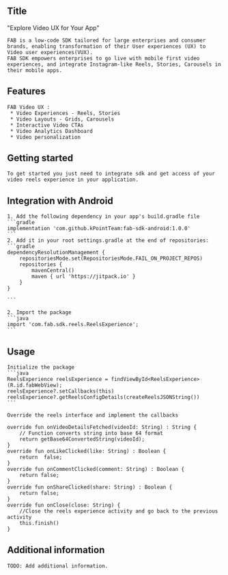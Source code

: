 ﻿## Title

"Explore Video UX for Your App"

    FAB is a low-code SDK tailored for large enterprises and consumer brands, enabling transformation of their User experiences (UX) to Video user experiences(VUX).
    FAB SDK empowers enterprises to go live with mobile first video experiences, and integrate Instagram-like Reels, Stories, Carousels in their mobile apps.

## Features

    FAB Video UX :
     * Video Experiences - Reels, Stories
     * Video Layouts - Grids, Carousels
     * Interactive Video CTAs
     * Video Analytics Dashboard
     * Video personalization

## Getting started

    To get started you just need to integrate sdk and get access of your video reels experience in your application.

## Integration with Android 

    1. Add the following dependency in your app's build.gradle file
    ```gradle
    implementation 'com.github.kPointTeam:fab-sdk-android:1.0.0'
    ```
    2. Add it in your root settings.gradle at the end of repositories:
    ```gradle
    dependencyResolutionManagement {
		repositoriesMode.set(RepositoriesMode.FAIL_ON_PROJECT_REPOS)
		repositories {
			mavenCentral()
			maven { url 'https://jitpack.io' }
		}
	}

    ```

    2. Import the package
    ```java
    import 'com.fab.sdk.reels.ReelsExperience';
    ```
    


## Usage

    Initialize the package
    ```java
    ReelsExperience reelsExperience = findViewById<ReelsExperience>(R.id.fabWebView);
    reelsExperience?.setCallbacks(this)
    reelsExperience?.getReelsConfigDetails(createReelsJSONString())
    ```

    Override the reels interface and implement the callbacks
    
    override fun onVideoDetailsFetched(videoId: String) : String {
        // Function converts string into base 64 format
        return getBase64ConvertedString(videoId);
    }
    override fun onLikeClicked(like: String) : Boolean {
        return  false;
    }
    override fun onCommentClicked(comment: String) : Boolean {
        return false;
    }
    override fun onShareClicked(share: String) : Boolean {
        return false;
    }
    override fun onClose(close: String) {
        //Close the reels experience activity and go back to the previous activity
        this.finish()
    }
    
    

## Additional information

    TODO: Add additional information.
